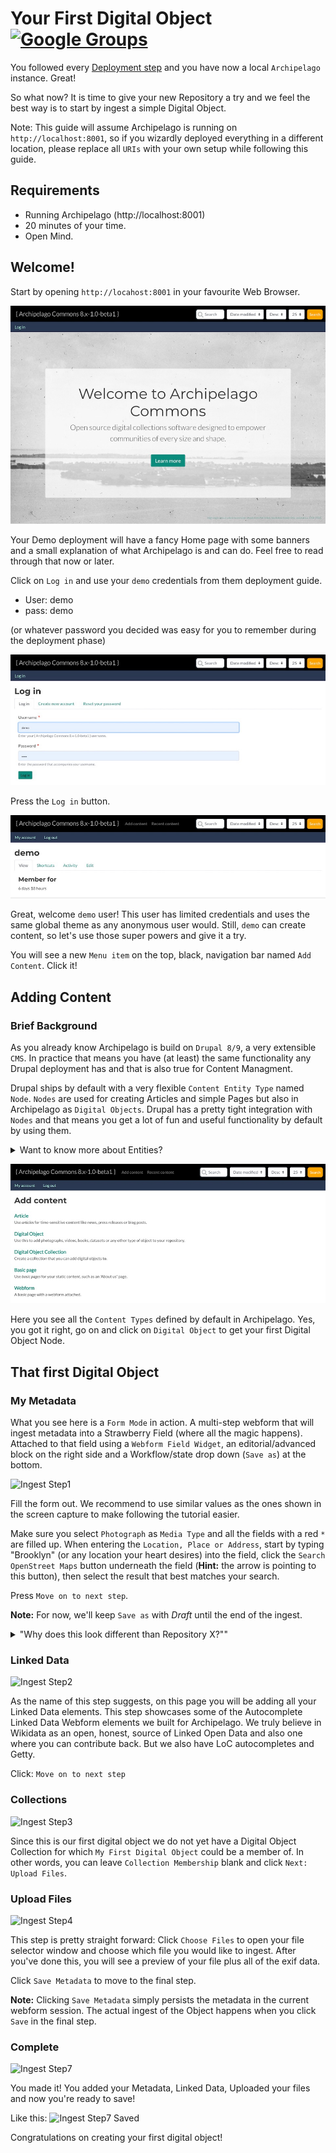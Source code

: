 # Your First Digital Object [![Google Groups](https://img.icons8.com/wired/32/000000/google-groups.png)](https://groups.google.com/forum/#!forum/archipelago-commons)


You followed every [Deployment step](https://github.com/esmero/archipelago-deployment/blob/8.x-1.0-beta1/README.md) and you have now a local ``Archipelago`` instance. Great!

So what now? It is time to give your new Repository a try and we feel the best way is to start by ingest a simple Digital Object.

Note: This guide will assume Archipelago is running on `http://localhost:8001`, so if you wizardly deployed everything in a different location, please replace all `URIs` with your own setup while following this guide.

## Requirements
 - Running Archipelago (http://localhost:8001)
 - 20 minutes of your time.
 - Open Mind.

## Welcome!

Start by opening `http://locahost:8001` in your favourite Web Browser.

![Welcome](../imgs/Welcome.jpg)

Your Demo deployment will have a fancy Home page with some banners and a small explanation of what Archipelago is and can do. Feel free to read through that now or later.

Click on `Log in` and use your `demo` credentials from them deployment guide.

- User: demo
- pass: demo

(or whatever password you decided was easy for you to remember during the deployment phase)


![Log In](../imgs/Log-in.jpg)

Press the `Log in` button.

![Logged In](../imgs/Logged-in.jpg)

Great, welcome `demo` user! This user has limited credentials and uses the same global theme as any anonymous user would. Still, `demo` can create content, so let's use those super powers and give it a try.

You will see a new `Menu item` on the top, black, navigation bar named `Add Content`. Click it!

## Adding Content

### Brief Background

As you already know Archipelago is build on `Drupal 8/9`, a very extensible `CMS`. In practice that means you have (at least) the same functionality any Drupal deployment has and that is also true for Content Managment.

Drupal ships by default with a very flexible `Content Entity Type` named `Node`. `Nodes` are used for creating Articles and simple Pages but also in Archipelago as `Digital Objects`.
Drupal has a pretty tight integration with `Nodes` and that means you get a lot of fun and useful functionality by default by using them.

<details><summary>Want to know more about Entities?</summary>
<div>

An `Article` and a `Digital Object` are both of type `Nodes`, but each one represents a different `Content Type`. `Content Types` are also named `Bundles`.
An individual Content, like "Black and White photograph of a kind Dog" is named a `Content Entity` or more specific in this case a `Node`.

What have `Article` and `Digital Object` Content types in common and what puts the apart?

- Each Content Type or Bundle has a set of `Base Fields` and also user configurable set of `Fields` attached (or bundled together).
  - E.g `Article` has a title, a Body and the option to add an image.
  - `Digital Object` has a title but also a special, very flexible one named `Strawberry Field` (more about that later).
- Fields are where you put your data into and also where your data comes from when you expose it to the world.
  - `Nodes`, as any other Content entity have Base Fields (which means you can't remove or configure them) that are used all over the place. Good examples are the `title` and also the owner, named `uid` (you!).
  - Other Fields, specific to a Content Type, can be added and configured per Bundle.
  - A `Field Widget` is used to input data into a Field.
  - Each field can have a `Field Formatter` that allows you to setup how it is displayed to the World.
  - A set of `Field Formatters` (the way you want to show your content formatted to the world) is named a `Display Mode`. You can have many, create new ones and remove them, but only use one at the time.
  - A set of `Field Widgets` (the way you want to Create and Edit a `Node`) is named a `Form Mode`. You can also have many, create new ones but only use one at the time.

- Each Content Type can have different Permissions (using the build in `User Roles` system).
- Each Content Type can have one or more `Display Modes`. In Practice this means `Display Modes` are attached to `Content Types`.
  - Each display modes can have its own Permissions
- Each Content Type can have one or more `Form Modes`. In Practice this means `Form Modes` are attached to `Content Types`.
  - Each `Form Mode` can have its own Permissions.

There is of course a lot more to Nodes, Content Types, Formatters, Widgets and in general [Content Entities](https://www.drupal.org/docs/user_guide/en/planning-data-types.html) but this is a good start to understand what will happen next.

</div>
</details>

![Add Content](../imgs/Add-content.jpg)

Here you see all the `Content Types` defined by default in Archipelago. Yes, you got it right, go on and click on `Digital Object` to get your first Digital Object Node.

## That first Digital Object

### My Metadata

What you see here is a `Form Mode` in action. A multi-step webform that will ingest metadata into a Strawberry Field (where all the magic happens). Attached to that field using a `Webform Field Widget`, an editorial/advanced block on the right side and a Workflow/state drop down (`Save as`) at the bottom.

![Ingest Step1]()

Fill the form out. We recommend to use similar values as the ones shown in the screen capture to make following the tutorial easier.

Make sure you select `Photograph` as `Media Type` and all the fields with a red `*` are filled up. When entering the `Location, Place or Address`, start by typing "Brooklyn" (or any location your heart desires) into the field, click the `Search OpenStreet Maps` button underneath the field (**Hint:** the arrow is pointing to this button), then select the result that best matches your search.

Press `Move on to next step`.

**Note:** For now, we'll keep `Save as` with _Draft_ until the end of the ingest.

<details><summary>"Why does this look different than Repository X?""</summary>
<div>

We assume you come from a world where repositories define different Content types and the shape, the fields and values (Schema) are fixed and set by someone else or at least quite complicated to configure. This is where Archipelago differs and starts to propose its own style. You noticed that there is a single Content Type named `Digital Object` and you have here a single Web Form. So how does this allows you to have Images, sequences, Videos, audio, 3D images, etc?

There are many ways of answering that, archipelago works under the idea of an (or many) Open Schema(s), and that notion permeates the whole environment. Practical answers, simplest way to explain this based on this demo is:

- The `Digital Object` is a generic container for any shape of metadata. Metadata is generated either via this Webform based widget, manually (no worries, power-user need only) or via APIs and can take because of that any shape to express your needs of Digital Objects. You really don't need many types of Digital Objects (trust us!). If you ever need them, those are easy to setup.
- The Strawberry field Field Widget allows you to attach any `Webform`, built using the [`Webform Module`](https://www.drupal.org/docs/8/modules/webform) and Webforms can be setup in almost infinite ways. Any field, combo, style can be used. Multi Step, single step. We made sure they always only touch/modify data they know how to touch, so even a single input element webform would ensure any previous metadata to persist even if not readable by itself (See the potential?). And Each Webform can be also quite smart!
- The Strawberry field Field Widget will take all your Webform input, process any uploaded files, generate a JSON representation, enrich and complement it with Archipelago specific data and save it for you inside the `Strawberry field`.

We will come back to this later.

</div>
</details>

### Linked Data

![Ingest Step2]()

As the name of this step suggests, on this page you will be adding all your Linked Data elements. This step showcases some of the Autocomplete Linked Data Webform elements we built for Archipelago. We truly believe in Wikidata as an open, honest, source of Linked Open Data and also one where you can contribute back. But we also have LoC autocompletes and Getty.

Click: `Move on to next step`

### Collections

![Ingest Step3]()

Since this is our first digital object we do not yet have a Digital Object Collection for which `My First Digital Object` could be a member of. In other words, you can leave `Collection Membership` blank and click `Next: Upload Files`.

### Upload Files

![Ingest Step4]()

This step is pretty straight forward: Click `Choose Files` to open your file selector window and choose which file you would like to ingest. After you've done this, you will see a preview of your file plus all of the exif data.

Click `Save Metadata` to move to the final step.  

**Note:** Clicking `Save Metadata` simply persists the metadata in the current webform session. The actual ingest of the Object happens when you click `Save` in the final step.

### Complete

![Ingest Step7]()

You made it! You added your Metadata, Linked Data, Uploaded your files and now you're ready to save!

Like this:
![Ingest Step7 Saved]()

Congratulations on creating your first digital object!
